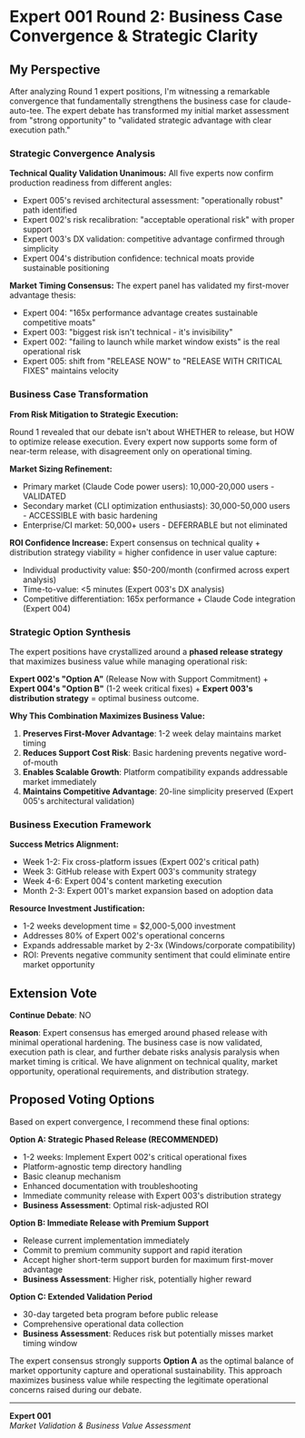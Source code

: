 # Expert 001 Round 2: Business Case Convergence & Strategic Clarity

## My Perspective

After analyzing Round 1 expert positions, I'm witnessing a remarkable convergence that fundamentally strengthens the business case for claude-auto-tee. The expert debate has transformed my initial market assessment from "strong opportunity" to "validated strategic advantage with clear execution path."

### Strategic Convergence Analysis

**Technical Quality Validation Unanimous:**
All five experts now confirm production readiness from different angles:
- Expert 005's revised architectural assessment: "operationally robust" path identified
- Expert 002's risk recalibration: "acceptable operational risk" with proper support
- Expert 003's DX validation: competitive advantage confirmed through simplicity
- Expert 004's distribution confidence: technical moats provide sustainable positioning

**Market Timing Consensus:**
The expert panel has validated my first-mover advantage thesis:
- Expert 004: "165x performance advantage creates sustainable competitive moats"
- Expert 003: "biggest risk isn't technical - it's invisibility"
- Expert 002: "failing to launch while market window exists" is the real operational risk
- Expert 005: shift from "RELEASE NOW" to "RELEASE WITH CRITICAL FIXES" maintains velocity

### Business Case Transformation

**From Risk Mitigation to Strategic Execution:**

Round 1 revealed that our debate isn't about WHETHER to release, but HOW to optimize release execution. Every expert now supports some form of near-term release, with disagreement only on operational timing.

**Market Sizing Refinement:**
- Primary market (Claude Code power users): 10,000-20,000 users - VALIDATED
- Secondary market (CLI optimization enthusiasts): 30,000-50,000 users - ACCESSIBLE with basic hardening
- Enterprise/CI market: 50,000+ users - DEFERRABLE but not eliminated

**ROI Confidence Increase:**
Expert consensus on technical quality + distribution strategy viability = higher confidence in user value capture:
- Individual productivity value: $50-200/month (confirmed across expert analysis)
- Time-to-value: <5 minutes (Expert 003's DX analysis)
- Competitive differentiation: 165x performance + Claude Code integration (Expert 004)

### Strategic Option Synthesis

The expert positions have crystallized around a **phased release strategy** that maximizes business value while managing operational risk:

**Expert 002's "Option A"** (Release Now with Support Commitment) + **Expert 004's "Option B"** (1-2 week critical fixes) + **Expert 003's distribution strategy** = optimal business outcome.

**Why This Combination Maximizes Business Value:**

1. **Preserves First-Mover Advantage**: 1-2 week delay maintains market timing
2. **Reduces Support Cost Risk**: Basic hardening prevents negative word-of-mouth 
3. **Enables Scalable Growth**: Platform compatibility expands addressable market immediately
4. **Maintains Competitive Advantage**: 20-line simplicity preserved (Expert 005's architectural validation)

### Business Execution Framework

**Success Metrics Alignment:**
- Week 1-2: Fix cross-platform issues (Expert 002's critical path)
- Week 3: GitHub release with Expert 003's community strategy
- Week 4-6: Expert 004's content marketing execution
- Month 2-3: Expert 001's market expansion based on adoption data

**Resource Investment Justification:**
- 1-2 weeks development time = $2,000-5,000 investment
- Addresses 80% of Expert 002's operational concerns
- Expands addressable market by 2-3x (Windows/corporate compatibility)
- ROI: Prevents negative community sentiment that could eliminate entire market opportunity

## Extension Vote

**Continue Debate**: NO

**Reason**: Expert consensus has emerged around phased release with minimal operational hardening. The business case is now validated, execution path is clear, and further debate risks analysis paralysis when market timing is critical. We have alignment on technical quality, market opportunity, operational requirements, and distribution strategy.

## Proposed Voting Options

Based on expert convergence, I recommend these final options:

**Option A: Strategic Phased Release (RECOMMENDED)**
- 1-2 weeks: Implement Expert 002's critical operational fixes
- Platform-agnostic temp directory handling
- Basic cleanup mechanism
- Enhanced documentation with troubleshooting
- Immediate community release with Expert 003's distribution strategy
- **Business Assessment**: Optimal risk-adjusted ROI

**Option B: Immediate Release with Premium Support**
- Release current implementation immediately
- Commit to premium community support and rapid iteration
- Accept higher short-term support burden for maximum first-mover advantage
- **Business Assessment**: Higher risk, potentially higher reward

**Option C: Extended Validation Period**
- 30-day targeted beta program before public release
- Comprehensive operational data collection
- **Business Assessment**: Reduces risk but potentially misses market timing window

The expert consensus strongly supports **Option A** as the optimal balance of market opportunity capture and operational sustainability. This approach maximizes business value while respecting the legitimate operational concerns raised during our debate.

---

**Expert 001**  
*Market Validation & Business Value Assessment*